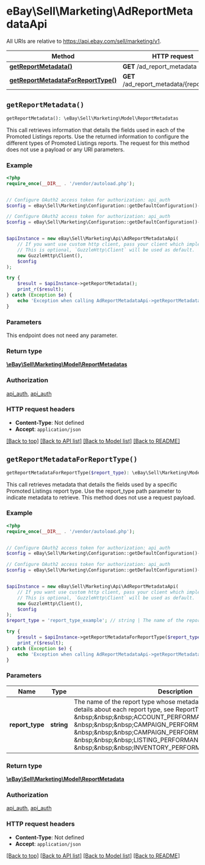 # eBay\Sell\Marketing\AdReportMetadataApi

All URIs are relative to https://api.ebay.com/sell/marketing/v1.

Method | HTTP request | Description
------------- | ------------- | -------------
[**getReportMetadata()**](AdReportMetadataApi.md#getReportMetadata) | **GET** /ad_report_metadata | 
[**getReportMetadataForReportType()**](AdReportMetadataApi.md#getReportMetadataForReportType) | **GET** /ad_report_metadata/{report_type} | 


## `getReportMetadata()`

```php
getReportMetadata(): \eBay\Sell\Marketing\Model\ReportMetadatas
```



This call retrieves information that details the fields used in each of the Promoted Listings reports. Use the returned information to configure the different types of Promoted Listings reports. The request for this method does not use a payload or any URI parameters.

### Example

```php
<?php
require_once(__DIR__ . '/vendor/autoload.php');


// Configure OAuth2 access token for authorization: api_auth
$config = eBay\Sell\Marketing\Configuration::getDefaultConfiguration()->setAccessToken('YOUR_ACCESS_TOKEN');

// Configure OAuth2 access token for authorization: api_auth
$config = eBay\Sell\Marketing\Configuration::getDefaultConfiguration()->setAccessToken('YOUR_ACCESS_TOKEN');


$apiInstance = new eBay\Sell\Marketing\Api\AdReportMetadataApi(
    // If you want use custom http client, pass your client which implements `GuzzleHttp\ClientInterface`.
    // This is optional, `GuzzleHttp\Client` will be used as default.
    new GuzzleHttp\Client(),
    $config
);

try {
    $result = $apiInstance->getReportMetadata();
    print_r($result);
} catch (Exception $e) {
    echo 'Exception when calling AdReportMetadataApi->getReportMetadata: ', $e->getMessage(), PHP_EOL;
}
```

### Parameters

This endpoint does not need any parameter.

### Return type

[**\eBay\Sell\Marketing\Model\ReportMetadatas**](../Model/ReportMetadatas.md)

### Authorization

[api_auth](../../README.md#api_auth), [api_auth](../../README.md#api_auth)

### HTTP request headers

- **Content-Type**: Not defined
- **Accept**: `application/json`

[[Back to top]](#) [[Back to API list]](../../README.md#endpoints)
[[Back to Model list]](../../README.md#models)
[[Back to README]](../../README.md)

## `getReportMetadataForReportType()`

```php
getReportMetadataForReportType($report_type): \eBay\Sell\Marketing\Model\ReportMetadata
```



This call retrieves metadata that details the fields used by a specific Promoted Listings report type. Use the report_type path parameter to indicate metadata to retrieve. This method does not use a request payload.

### Example

```php
<?php
require_once(__DIR__ . '/vendor/autoload.php');


// Configure OAuth2 access token for authorization: api_auth
$config = eBay\Sell\Marketing\Configuration::getDefaultConfiguration()->setAccessToken('YOUR_ACCESS_TOKEN');

// Configure OAuth2 access token for authorization: api_auth
$config = eBay\Sell\Marketing\Configuration::getDefaultConfiguration()->setAccessToken('YOUR_ACCESS_TOKEN');


$apiInstance = new eBay\Sell\Marketing\Api\AdReportMetadataApi(
    // If you want use custom http client, pass your client which implements `GuzzleHttp\ClientInterface`.
    // This is optional, `GuzzleHttp\Client` will be used as default.
    new GuzzleHttp\Client(),
    $config
);
$report_type = 'report_type_example'; // string | The name of the report type whose metadata you want to get. For details about each report type, see ReportTypeEnum. Valid values: &nbsp;&nbsp;&nbsp;ACCOUNT_PERFORMANCE_REPORT &nbsp;&nbsp;&nbsp;CAMPAIGN_PERFORMANCE_REPORT &nbsp;&nbsp;&nbsp;CAMPAIGN_PERFORMANCE_SUMMARY_REPORT &nbsp;&nbsp;&nbsp;LISTING_PERFORMANCE_REPORT &nbsp;&nbsp;&nbsp;INVENTORY_PERFORMANCE_REPORT

try {
    $result = $apiInstance->getReportMetadataForReportType($report_type);
    print_r($result);
} catch (Exception $e) {
    echo 'Exception when calling AdReportMetadataApi->getReportMetadataForReportType: ', $e->getMessage(), PHP_EOL;
}
```

### Parameters

Name | Type | Description  | Notes
------------- | ------------- | ------------- | -------------
 **report_type** | **string**| The name of the report type whose metadata you want to get. For details about each report type, see ReportTypeEnum. Valid values: &amp;nbsp;&amp;nbsp;&amp;nbsp;ACCOUNT_PERFORMANCE_REPORT &amp;nbsp;&amp;nbsp;&amp;nbsp;CAMPAIGN_PERFORMANCE_REPORT &amp;nbsp;&amp;nbsp;&amp;nbsp;CAMPAIGN_PERFORMANCE_SUMMARY_REPORT &amp;nbsp;&amp;nbsp;&amp;nbsp;LISTING_PERFORMANCE_REPORT &amp;nbsp;&amp;nbsp;&amp;nbsp;INVENTORY_PERFORMANCE_REPORT |

### Return type

[**\eBay\Sell\Marketing\Model\ReportMetadata**](../Model/ReportMetadata.md)

### Authorization

[api_auth](../../README.md#api_auth), [api_auth](../../README.md#api_auth)

### HTTP request headers

- **Content-Type**: Not defined
- **Accept**: `application/json`

[[Back to top]](#) [[Back to API list]](../../README.md#endpoints)
[[Back to Model list]](../../README.md#models)
[[Back to README]](../../README.md)
